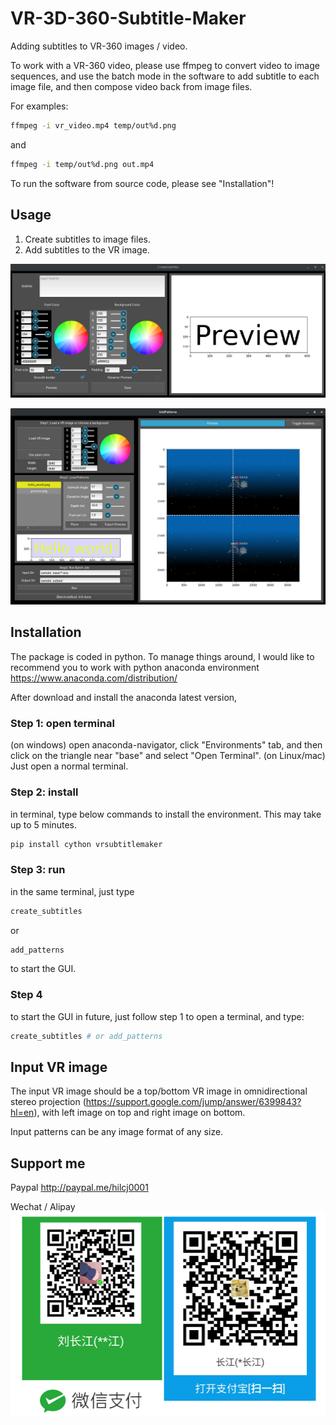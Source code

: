 # VR-3D-360-Subtitle-Maker

Adding subtitles to VR-360 images / video.

To work with a VR-360 video, please use ffmpeg to convert video to image sequences, and use the batch mode in the software to add subtitle to each image file, and then compose video back from image files.

For examples:
```bash
ffmpeg -i vr_video.mp4 temp/out%d.png
```
and
```bash
ffmpeg -i temp/out%d.png out.mp4
```

To run the software from source code, please see "Installation"!

## Usage

1. Create subtitles to image files.
2. Add subtitles to the VR image.

![CreatSubtitle.png](/imgs_readme/create_subtitle.png?raw=true "CreateSubtitle")

![AddPatterns.png](/imgs_readme/add_patterns.png?raw=true "AddPatterns")

## Installation

The package is coded in python.
To manage things around, I would like to recommend you to work with python anaconda environment https://www.anaconda.com/distribution/

After download and install the anaconda latest version,

### Step 1: open terminal
(on windows) open anaconda-navigator, click "Environments" tab, and then click on the triangle near "base" and select "Open Terminal".  (on Linux/mac) Just open a normal terminal.

### Step 2: install
in terminal, type below commands to install the environment.  This may take up to 5 minutes.
```bash
pip install cython vrsubtitlemaker
```

### Step 3: run
in the same terminal, just type
``` bash
create_subtitles
```
or
``` bash
add_patterns
```
to start the GUI.

### Step 4
to start the GUI in future, just follow step 1 to open a terminal, and type:
``` bash
create_subtitles # or add_patterns
```

## Input VR image
The input VR image should be a top/bottom VR image in omnidirectional stereo projection (https://support.google.com/jump/answer/6399843?hl=en), with left image on top and right image on bottom.

Input patterns can be any image format of any size.

## Support me
Paypal
http://paypal.me/hilcj0001

Wechat / Alipay
![alipay_wechat.png](/imgs_readme/alipay_wechat.png?raw=true "alipay_wechat")

